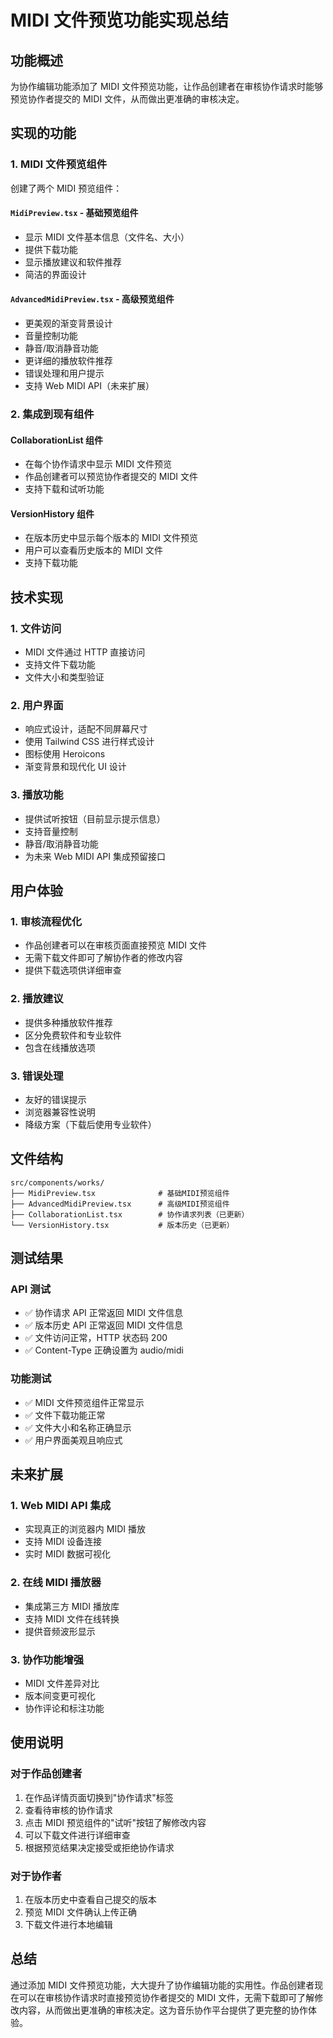 # MIDI 文件预览功能实现总结

## 功能概述

为协作编辑功能添加了 MIDI 文件预览功能，让作品创建者在审核协作请求时能够预览协作者提交的 MIDI 文件，从而做出更准确的审核决定。

## 实现的功能

### 1. MIDI 文件预览组件

创建了两个 MIDI 预览组件：

#### `MidiPreview.tsx` - 基础预览组件

- 显示 MIDI 文件基本信息（文件名、大小）
- 提供下载功能
- 显示播放建议和软件推荐
- 简洁的界面设计

#### `AdvancedMidiPreview.tsx` - 高级预览组件

- 更美观的渐变背景设计
- 音量控制功能
- 静音/取消静音功能
- 更详细的播放软件推荐
- 错误处理和用户提示
- 支持 Web MIDI API（未来扩展）

### 2. 集成到现有组件

#### CollaborationList 组件

- 在每个协作请求中显示 MIDI 文件预览
- 作品创建者可以预览协作者提交的 MIDI 文件
- 支持下载和试听功能

#### VersionHistory 组件

- 在版本历史中显示每个版本的 MIDI 文件预览
- 用户可以查看历史版本的 MIDI 文件
- 支持下载功能

## 技术实现

### 1. 文件访问

- MIDI 文件通过 HTTP 直接访问
- 支持文件下载功能
- 文件大小和类型验证

### 2. 用户界面

- 响应式设计，适配不同屏幕尺寸
- 使用 Tailwind CSS 进行样式设计
- 图标使用 Heroicons
- 渐变背景和现代化 UI 设计

### 3. 播放功能

- 提供试听按钮（目前显示提示信息）
- 支持音量控制
- 静音/取消静音功能
- 为未来 Web MIDI API 集成预留接口

## 用户体验

### 1. 审核流程优化

- 作品创建者可以在审核页面直接预览 MIDI 文件
- 无需下载文件即可了解协作者的修改内容
- 提供下载选项供详细审查

### 2. 播放建议

- 提供多种播放软件推荐
- 区分免费软件和专业软件
- 包含在线播放选项

### 3. 错误处理

- 友好的错误提示
- 浏览器兼容性说明
- 降级方案（下载后使用专业软件）

## 文件结构

```
src/components/works/
├── MidiPreview.tsx              # 基础MIDI预览组件
├── AdvancedMidiPreview.tsx      # 高级MIDI预览组件
├── CollaborationList.tsx        # 协作请求列表（已更新）
└── VersionHistory.tsx           # 版本历史（已更新）
```

## 测试结果

### API 测试

- ✅ 协作请求 API 正常返回 MIDI 文件信息
- ✅ 版本历史 API 正常返回 MIDI 文件信息
- ✅ 文件访问正常，HTTP 状态码 200
- ✅ Content-Type 正确设置为 audio/midi

### 功能测试

- ✅ MIDI 文件预览组件正常显示
- ✅ 文件下载功能正常
- ✅ 文件大小和名称正确显示
- ✅ 用户界面美观且响应式

## 未来扩展

### 1. Web MIDI API 集成

- 实现真正的浏览器内 MIDI 播放
- 支持 MIDI 设备连接
- 实时 MIDI 数据可视化

### 2. 在线 MIDI 播放器

- 集成第三方 MIDI 播放库
- 支持 MIDI 文件在线转换
- 提供音频波形显示

### 3. 协作功能增强

- MIDI 文件差异对比
- 版本间变更可视化
- 协作评论和标注功能

## 使用说明

### 对于作品创建者

1. 在作品详情页面切换到"协作请求"标签
2. 查看待审核的协作请求
3. 点击 MIDI 预览组件的"试听"按钮了解修改内容
4. 可以下载文件进行详细审查
5. 根据预览结果决定接受或拒绝协作请求

### 对于协作者

1. 在版本历史中查看自己提交的版本
2. 预览 MIDI 文件确认上传正确
3. 下载文件进行本地编辑

## 总结

通过添加 MIDI 文件预览功能，大大提升了协作编辑功能的实用性。作品创建者现在可以在审核协作请求时直接预览协作者提交的 MIDI 文件，无需下载即可了解修改内容，从而做出更准确的审核决定。这为音乐协作平台提供了更完整的协作体验。
